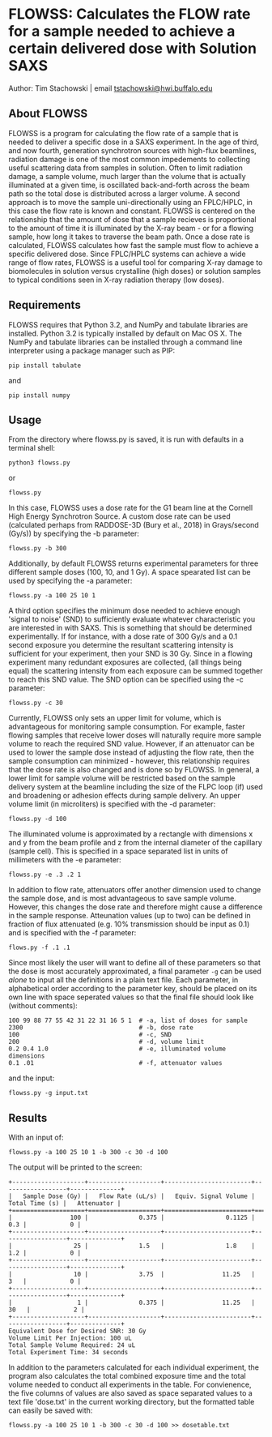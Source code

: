 # FLOWSS: Calculates the FLOW rate for a sample needed to achieve a certain delivered dose with Solution SAXS 

Author: Tim Stachowski | email tstachowski@hwi.buffalo.edu

## About FLOWSS

FLOWSS is a program for calculating the flow rate of a sample that is needed to deliver a specific dose in a SAXS experiment. In the age of third, and now fourth, generation synchrotron sources with high-flux beamlines, radiation damage is one of the most common impedements to collecting useful scattering data from samples in solution. Often to limit radiation damage, a sample volume, much larger than the volume that is actually illuminated at a given time, is oscillated back-and-forth across the beam path so the total dose is distributed across a larger volume. A second approach is to move the sample uni-directionally using an FPLC/HPLC, in this case the flow rate is known and constant. FLOWSS is centered on the relationship that the amount of dose that a sample recieves is proportional to the amount of time it is illuminated by the X-ray beam - or for a flowing sample, how long it takes to traverse the beam path. Once a dose rate is calculated, FLOWSS calculates how fast the sample must flow to achieve a specific delivered dose. Since FPLC/HPLC systems can achieve a wide range of flow rates, FLOWSS is a useful tool for comparing X-ray damage to biomolecules in solution versus crystalline (high doses) or solution samples to typical conditions seen in X-ray radiation therapy (low doses). 


## Requirements
FLOWSS requires that Python 3.2, and NumPy and tabulate libraries are installed. Python 3.2 is typically installed by default on Mac OS X. The NumPy and tabulate libraries can be installed through a command line interpreter using a package manager such as PIP:
```
pip install tabulate
```
and 
```
pip install numpy
```


## Usage 

From the directory where flowss.py is saved, it is run with defaults in a terminal shell:
```
python3 flowss.py
``` 
or 
```
flowss.py
```

In this case, FLOWSS uses a dose rate for the G1 beam line at the Cornell High Energy Synchrotron Source. A custom dose rate can be used (calculated perhaps from RADDOSE-3D (Bury et al., 2018) in Grays/second (Gy/s)) by specifying the -b parameter:

```
flowss.py -b 300
```

Additionally, by default FLOWSS returns experimental parameters for three different sample doses (100, 10, and 1 Gy). A space spearated list can be used by specifying the -a parameter: 

```
flowss.py -a 100 25 10 1
```

A third option specifies the minimum dose needed to achieve enough 'signal to noise' (SND) to sufficiently evaluate whatever characteristic you are interested in with SAXS. This is something that should be determined experimentally. If for instance, with a dose rate of 300 Gy/s and a 0.1 second exposure you determine the resultant scattering intensity is sufficient for your experiment, then your SND is 30 Gy. Since in a flowing experiment many redundant exposures are collected, (all things being equal) the scattering intensity from each exposure can be summed together to reach this SND value. The SND option can be specified using the -c parameter: 

```
flowss.py -c 30
```

Currently, FLOWSS only sets an upper limit for volume, which is advantageous for monitoring sample consumption. For example, faster flowing samples that receive lower doses will naturally require more sample volume to reach the required SND value. However, if an attenuator can be used to lower the sample dose instead of adjusting the flow rate, then the sample consumption can minimized - however, this relationship requires that the dose rate is also changed and is done so by FLOWSS. In general, a lower limit for sample volume will be restricted based on the sample delivery system at the beamline including the size of the FLPC loop (if) used and broadening or adhesion effects during sample delivery. An upper volume limit (in microliters) is specified with the -d parameter:

```
flowss.py -d 100
```

The illuminated volume is approximated by a rectangle with dimensions x and y from the beam profile and z from the internal diameter of the capillary (sample cell). This is specified in a space separated list in units of millimeters with the -e parameter:

```
flowss.py -e .3 .2 1
```

In addition to flow rate, attenuators offer another dimension used to change the sample dose, and is most advantageous to save sample volume. However, this changes the dose rate and therefore might cause a difference in the sample response. Atteunation values (up to two) can be defined in fraction of flux attenuated (e.g. 10% transmission should be input as 0.1) and is specified with the -f parameter: 

```
flows.py -f .1 .1
```

Since most likely the user will want to define all of these parameters so that the dose is most accurately approximated, a final parameter `-g` can be used *alone* to input all the definitions in a plain text file. Each parameter, in alphabetical order according to the parameter key, should be placed on its own line with space seperated values so that the final file should look like (without comments):

```
100 99 88 77 55 42 31 22 31 16 5 1  # -a, list of doses for sample
2300                                # -b, dose rate
100                                 # -c, SND
200                                 # -d, volume limit
0.2 0.4 1.0                         # -e, illuminated volume dimensions
0.1 .01                             # -f, attenuator values
```

and the input:

```
flowss.py -g input.txt
```

## Results
With an input of:
```
flowss.py -a 100 25 10 1 -b 300 -c 30 -d 100 
```
The output will be printed to the screen:
```
+--------------------+--------------------+------------------------+------------------+--------------+
|   Sample Dose (Gy) |   Flow Rate (uL/s) |   Equiv. Signal Volume |   Total Time (s) |   Attenuator |
+====================+====================+========================+==================+==============+
|                100 |              0.375 |                 0.1125 |              0.3 |            0 |
+--------------------+--------------------+------------------------+------------------+--------------+
|                 25 |              1.5   |                 1.8    |              1.2 |            0 |
+--------------------+--------------------+------------------------+------------------+--------------+
|                 10 |              3.75  |                11.25   |              3   |            0 |
+--------------------+--------------------+------------------------+------------------+--------------+
|                  1 |              0.375 |                11.25   |             30   |            2 |
+--------------------+--------------------+------------------------+------------------+--------------+
Equivalent Dose for Desired SNR: 30 Gy
Volume Limit Per Injection: 100 uL
Total Sample Volume Required: 24 uL
Total Experiment Time: 34 seconds
```
In addition to the parameters calculated for each individual experiment, the program also calculates the total combined exposure time and the total volume needed to conduct all experiments in the table. For convienence, the five columns of values are also saved as space separated values to a text file 'dose.txt' in the current working directory, but the formatted table can easily be saved with:

```
flowss.py -a 100 25 10 1 -b 300 -c 30 -d 100 >> dosetable.txt
```


